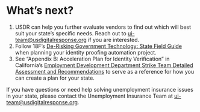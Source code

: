 # What’s next?

1. USDR can help you further evaluate vendors to find out which will best suit your state’s specific needs. Reach out to [ui-team@usdigitalresponse.org](mailto:ui-team@usdigitalresponse.org) if you are interested.
2. Follow 18F’s [De-Risking Government Technology: State Field Guide](https://derisking-guide.18f.gov/state-field-guide) when planning your identity proofing automation project.
3. See “Appendix B: Acceleration Plan for Identity Verification” in California’s [Employment Development Department Strike Team Detailed Assessment and Recommendations](https://www.govops.ca.gov/wp-content/uploads/sites/11/2020/09/Assessment.pdf) to serve as a reference for how you can create a plan for your state.

If you have questions or need help solving unemployment insurance issues in your state, please contact the Unemployment Insurance Team at [ui-team@usdigitalresponse.org](mailto:ui-team@usdigitalresponse.org).

